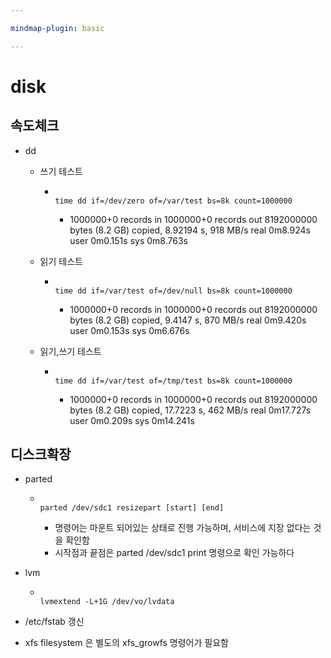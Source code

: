 ```yaml
---

mindmap-plugin: basic

---
```


# disk

## 속도체크
- dd
	- 쓰기 테스트

		-
		  ```
		  
		  time dd if=/dev/zero of=/var/test bs=8k count=1000000
		  ```

			- 1000000+0 records in
			1000000+0 records out
			8192000000 bytes (8.2 GB) copied, 8.92194 s, 918 MB/s
			real    0m8.924s
			user    0m0.151s
			sys     0m8.763s
	- 읽기 테스트

		-
		  ```
		  
		  time dd if=/var/test of=/dev/null bs=8k count=1000000
		  ```

			- 1000000+0 records in
			1000000+0 records out
			8192000000 bytes (8.2 GB) copied, 9.4147 s, 870 MB/s
			real    0m9.420s
			user    0m0.153s
			sys     0m6.676s
	- 읽기,쓰기 테스트

		-
		  ```
		  
		  time dd if=/var/test of=/tmp/test bs=8k count=1000000
		  ```

			- 1000000+0 records in
			1000000+0 records out
			8192000000 bytes (8.2 GB) copied, 17.7223 s, 462 MB/s
			real    0m17.727s
			user    0m0.209s
			sys     0m14.241s

## 디스크확장
- parted

	-
	  ```
	  
	  parted /dev/sdc1 resizepart [start] [end]
	  ```

		- 명령어는 마운트 되어있는 상태로 진행 가능하며, 서비스에 지장 없다는 것을 확인함
		- 시작점과 끝점은 parted /dev/sdc1 print 명령으로 확인 가능하다
- lvm

	-
	  ```
	  
	  lvmextend -L+1G /dev/vo/lvdata
	  ```

- /etc/fstab 갱신
- xfs filesystem 은 별도의 xfs_growfs 명령어가 필요함